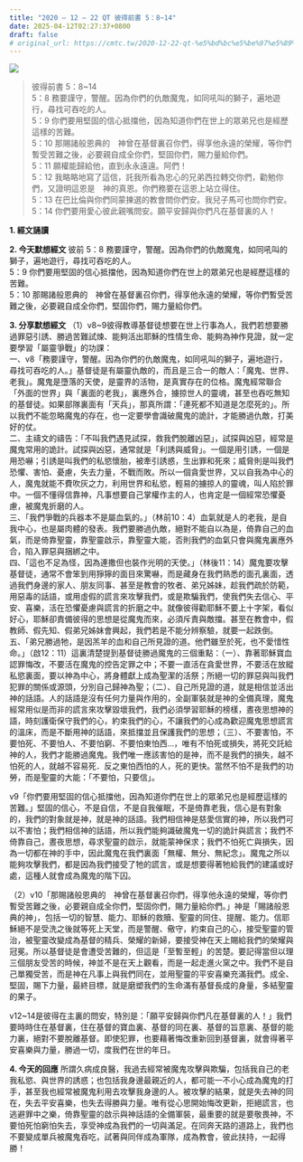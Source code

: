 ```yaml
---
title: "2020 – 12 – 22 QT 彼得前書 5：8~14"
date: 2025-04-12T02:27:37+0800
draft: false
# original_url: https://cmtc.tw/2020-12-22-qt-%e5%bd%bc%e5%be%97%e5%89%8d%e6%9b%b8-5%ef%bc%9a814
---
```


![](/images/qt.jpg)
> 彼得前書 5：8\~14  
> 5：8 務要謹守，警醒。因為你們的仇敵魔鬼，如同吼叫的獅子，遍地遊行，尋找可吞吃的人。  
> 5：9 你們要用堅固的信心抵擋他，因為知道你們在世上的眾弟兄也是經歷這樣的苦難。  
> 5：10 那賜諸般恩典的　神曾在基督裏召你們，得享他永遠的榮耀，等你們暫受苦難之後，必要親自成全你們，堅固你們，賜力量給你們。  
> 5：11 願權能歸給他，直到永永遠遠。阿們！  
> 5：12 我略略地寫了這信，託我所看為忠心的兄弟西拉轉交你們，勸勉你們，又證明這恩是　神的真恩。你們務要在這恩上站立得住。  
> 5：13 在巴比倫與你們同蒙揀選的教會問你們安。我兒子馬可也問你們安。  
> 5：14 你們要用愛心彼此親嘴問安。願平安歸與你們凡在基督裏的人！

**1. 經文誦讀**

**2.  今天默想經文**
彼前 5：8 務要謹守，警醒。因為你們的仇敵魔鬼，如同吼叫的獅子，遍地遊行，尋找可吞吃的人。  
5：9 你們要用堅固的信心抵擋他，因為知道你們在世上的眾弟兄也是經歷這樣的苦難。  
5：10 那賜諸般恩典的　神曾在基督裏召你們，得享他永遠的榮耀，等你們暫受苦難之後，必要親自成全你們，堅固你們，賜力量給你們。

**3. 分享默想經文**
（1）v8\~9彼得教導基督徒想要在世上行事為人，我們若想要勝過罪惡引誘、勝過苦難試煉、能夠活出耶穌的性情生命、能夠為神作見證，就一定要學習「屬靈爭戰」的功課：  
一、v8「務要謹守，警醒。因為你們的仇敵魔鬼，如同吼叫的獅子，遍地遊行，尋找可吞吃的人。」基督徒是有屬靈仇敵的，而且是三合一的敵人：「魔鬼、世界、老我」。魔鬼是墮落的天使，是靈界的活物，是真實存在的位格。魔鬼經常聯合「外面的世界」與「裏面的老我」，裏應外合，擄掠世人的靈魂，甚至也吞吃無知的基督徒。如果部隊裏面有「天兵」，那真所謂：「連死都不知道是怎麼死的」。所以我們不能忽略魔鬼的存在，也一定要學會識破魔鬼的詭計，才能勝過仇敵，打美好的仗。  
二、主禱文的禱告：「不叫我們遇見試探，救我們脫離凶惡」，試探與凶惡，經常是魔鬼常用的詭計。試探與凶惡，通常就是「利誘與威脅」。一個是用引誘，一個是用恐嚇；引誘是叫我們的私慾懷胎，被牽引誘惑，生出罪和死來；威脅則是叫我們恐懼、害怕、憂慮，失去力量，不戰而敗。所以一個貪愛世界，又以自我為中心的人，魔鬼就能不費吹灰之力，利用世界和私慾，輕易的擄掠人的靈魂，叫人陷於罪中。一個不懂得信靠神，凡事想要自己掌權作主的人，也肯定是一個經常恐懼憂慮，被魔鬼折磨的人。  
三、「我們爭戰的兵器本不是屬血氣的。」（林前10：4）血氣就是人的老我，是自我中心，也是屬肉體的發表。我們要勝過仇敵，絕對不能自以為是，倚靠自己的血氣，而是倚靠聖靈，靠聖靈啟示，靠聖靈大能，否則我們的血氣只會與魔鬼裏應外合，陷入罪惡與捆綁之中。  
四、「這也不足為怪，因為連撒但也裝作光明的天使。」（林後11：14）魔鬼要攻擊基督徒，通常不會笨到用猙獰的面目來驚嚇，而是藏身在我們熟悉的面孔裏面，透過我們身邊的家人、朋友同事、甚至是教會的牧者、弟兄姊妹，趁我們疏於防範，用惡毒的話語，或用虛假的謊言來攻擊我們，或是欺騙我們，使我們失去信心、平安、喜樂，活在恐懼憂慮與謊言的折磨之中。就像彼得勸耶穌不要上十字架，看似好心，耶穌卻責備彼得的思想是從魔鬼而來，必須斥責與敵擋。甚至在教會中，假教師、假先知、假弟兄姊妹會興起，我們若是不能分辨察驗，就要一起跌倒。  
五、「弟兄勝過牠，是因羔羊的血和自己所見證的道。他們雖至於死，也不愛惜性命。」（啟12：11）這裏清楚提到基督徒勝過魔鬼的三個重點：（一）、靠著耶穌寶血認罪悔改，不要活在魔鬼的控告定罪之中；不要一直活在貪愛世界，不要活在放縱私慾裏面，要以神為中心，將身體獻上成為聖潔的活祭；所絕一切的罪惡與叫我們犯罪的關係或源頭，分別自己歸神為聖；（二）、自己所見證的道，就是相信並活出神的話語。人的話語是沒有任何力量與作用的，全副軍裝就是神的全備真理，魔鬼經常用似是而非的謊言來攻擊毀壞我們，我們必須學習耶穌的榜樣，晝夜思想神的語，時刻護衛保守我們的心，約束我們的心，不讓我們的心成為歡迎魔鬼思想謊言的溫床，而是不斷用神的話語，來抵擋並且保護我們的思想；（三）、不要害怕，不要怕死、不要怕人、不要怕窮、不要怕東怕西…，唯有不怕死或損失，將死交託給神的人，我們才能勝過魔鬼。我們唯一應該害怕的是神，而不是我們的損失，越不怕死的人，就越不容易死．反之東怕西怕的人，死的更快。當然不怕不是我們的功勞，而是聖靈的大能：「不要怕，只要信」。

v9「你們要用堅固的信心抵擋他，因為知道你們在世上的眾弟兄也是經歷這樣的苦難。」堅固的信心，不是自信，不是自我催眠，不是倚靠老我，信心是有對象的，我們的對象就是神，就是神的話語。我們相信神是慈愛信實的神，所以我們可以不害怕；我們相信神的話語，所以我們能夠識破魔鬼一切的詭計與謊言；我們不倚靠自己，晝夜思想，尋求聖靈的啟示，就能蒙神保求；我們不怕死亡與損失，因為一切都在神的手中，因此魔鬼在我們裏面「無權、無分、無紀念」。魔鬼之所以能夠攻擊我們，都是因為我們接受了牠的謊言，或是想要得著牠給我們的建議或好處，這種人就會成為魔鬼的階下囚。

（2）v10「那賜諸般恩典的　神曾在基督裏召你們，得享他永遠的榮耀，等你們暫受苦難之後，必要親自成全你們，堅固你們，賜力量給你們。」神是「賜諸般恩典的神」，包括一切的智慧、能力、耶穌的救贖、聖靈的同住、提醒、能力。信耶穌絕不是受洗之後就等死上天堂，而是警醒、儆守，約束自己的心，接受聖靈的管治，被聖靈改變成為基督的精兵、榮耀的新婦，要接受神在天上賜給我們的榮耀與冠冕。所以基督徒是會遭受苦難的，但這是「至暫至輕」的苦楚。要記得當但以理三個朋友受苦的時候，神並不是在天上觀看，而是一起走進火窯之中。我們不是自己單獨受苦，而是神在凡事上與我們同在，並用聖靈的平安喜樂充滿我們。成全、堅固，賜下力量，最終目標，就是磨塑我們的生命滿有基督長成的身量，多結聖靈的果子。

v12\~14是彼得在主裏的問安，特別是：「願平安歸與你們凡在基督裏的人！」我們要時時住在基督裏，住在基督的寶血裏、基督的同在裏、基督的旨意裏、基督的能力裏，絕對不要脫離基督。即使犯罪，也要藉著悔改重新回到基督裏，就會得著平安喜樂與力量，勝過一切，度我們在世的年日。

**4. 今天的回應**
所謂久病成良醫，我過去經常被魔鬼攻擊與欺騙，包括我自己的老我私慾、與世界的誘惑；也包括我身邊最親近的人，都可能一不小心成為魔鬼的打手，甚至我也經常被魔鬼利用去攻擊我身邊的人。被攻擊的結果，就是失去神的同在，失去平安喜樂，也失去得勝與力量。唯有從心思開始悔改更新，拒絕謊言，也逃避罪中之樂，倚靠聖靈的啟示與神話語的全備軍裝，最重要的就是要敬畏神，不要怕死怕窮怕失去，享受神成為我們的一切與滿足。在同奔天路的道路上，我們也不要變成單兵被魔鬼吞吃，試著與同伴成為軍隊，成為教會，彼此扶持，一起得勝！
